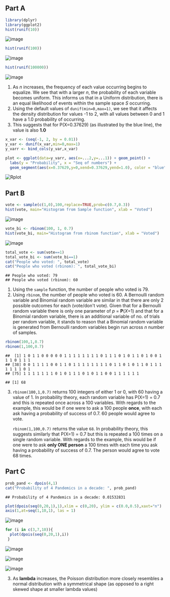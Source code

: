 ## Part A

```R
library(dplyr)
library(ggplot2)
hist(runif(10))
```
![image](https://user-images.githubusercontent.com/68678549/97771235-e90d0400-1b75-11eb-8892-3977083eb433.png)

```R
hist(runif(100))
```
![image](https://user-images.githubusercontent.com/68678549/97771236-eb6f5e00-1b75-11eb-8621-f59bbe117d75.png)

```R
hist(runif(100000))
```
![image](https://user-images.githubusercontent.com/68678549/97771267-1b1e6600-1b76-11eb-9478-cd0969a2f474.png)

1. As _n_ increases, the frequency of each value occurring begins to equalize. We see that with a larger *n*, the probability of each variable becomes uniform. This informs us that in a Uniform distribution, there is an equal likelihood of events within the sample space *S* occurring.
2. Using the default values of `dunif(min=0,max=1)`, we see that it affects the density distribution for values -1 to 2, with all values between 0 and 1 have a 1.0 probability of occurring. 
3. This suggests that for P(X=0.37629) (as illustrated by the blue line), the value is also **1.0**

```R
x_var <- (seq(-1, 2, by = 0.01))
y_var <- dunif(x_var,min=0,max=1)
y_varr <- bind_cols(y_var,x_var)

plot <- ggplot(data=y_varr, aes(x=...2,y=...1)) + geom_point() + 
  labs(y = "Probability", x = "Seq of numbers") + 
  geom_segment(aes(x=0.37629,y=0,xend=0.37629,yend=1.0), color = "blue", size=1.5)
```
![Rplot](https://user-images.githubusercontent.com/68678549/97771330-a992e780-1b76-11eb-8aca-086754092bf5.png)


## Part B

```R
vote <- sample(c(1,0),100,replace=TRUE,prob=c(0.7,0.3))
hist(vote, main="Histogram from Sample function", xlab = "Voted")
```

![image](https://user-images.githubusercontent.com/68678549/97771268-1ce82980-1b76-11eb-82dc-cf11992289b5.png)

```R
vote_bi <- rbinom(100, 1, 0.7)
hist(vote_bi, main="Histogram from rbinom function", xlab = "Voted")
```

![image](https://user-images.githubusercontent.com/68678549/97771269-1eb1ed00-1b76-11eb-8093-05676cbab57a.png)

```R
total_vote <- sum(vote==1)
total_vote_bi <- sum(vote_bi==1)
cat("People who voted: ", total_vote)
cat("People who voted (rbinom): ", total_vote_bi)
```

```
## People who voted: 79
## People who voted (rbinom): 60
```
1. Using the `sample` function, the number of people who voted is 79. 
2. Using `rbinom`, the number of people who voted is 60. A Bernoulli random variable and Binomial random variable are similar in that there are only 2 possible outcomes for each (vote/don't vote). Given that for a Bernoulli random variable there is only one parameter of *p* = **P**(*X*=1) and that for a Binomial random variable, there is an additional variable of no. of trials per random variable, it stands to reason that a Binomial random variable is generated from Bernoulli random variables begin run across *n* number of samples. 

```R 
rbinom(100,1,0.7)
rbinom(1,100,0.7)
```

``` 
##  [1] 1 0 1 1 0 0 0 0 0 1 1 1 1 1 1 1 1 0 1 1 1 0 1 0 1 1 0 1 0 0 1 1 1 0 1 1 1
## [38] 0 0 1 1 1 1 0 0 1 1 0 1 1 1 1 1 1 1 1 0 1 1 0 1 0 1 1 0 1 1 1 1 1 1 1 0 1
## [75] 1 1 1 1 1 1 1 0 1 0 1 1 1 0 1 0 1 1 0 0 1 1 1 1 1 1

## [1] 68
```
3. `rbinom(100,1,0.7)` returns 100 integers of either 1 or 0, with 60 having a value of 1. In probability theory, each random variable has P(X=1) = 0.7 and this is repeated once across a 100 variables. With regards to the example, this would be if one were to ask a 100 people **once**, with each ask having a probability of success of 0.7. 60 people would agree to vote. 

   `rbinom(1,100,0.7)` returns the value `68`. In probability theory, this suggests similarly that P(X=1) = 0.7 but this is repeated a 100 times on a single random variable. With regards to the example, this would be if one were to ask **only ONE person** a 100 times with each time you ask having a probability of success of 0.7. The person would agree to vote 68 times. 

## Part C

```R
prob_pand <- dpois(4,1)
cat("Probability of 4 Pandemics in a decade: ", prob_pand)
```

```
## Probability of 4 Pandemics in a decade: 0.01532831
```

```R
plot(dpois(seq(0,20,1),1),xlim = c(0,20), ylim = c(0.0,0.5),xaxt="n")
axis(1,at=seq(1,10,1), las = 1)
```
![image](https://user-images.githubusercontent.com/68678549/97772108-bb788880-1b7e-11eb-84a0-1db75c1683db.png)

```R
for (i in c(3,7,10)){
  plot(dpois(seq(0,20,1),i))
 }
```

![image](https://user-images.githubusercontent.com/68678549/97771274-2376a100-1b76-11eb-95b9-5de4199b0d8b.png)

![image](https://user-images.githubusercontent.com/68678549/97771276-25406480-1b76-11eb-86eb-939834c84463.png)

![image](https://user-images.githubusercontent.com/68678549/97771277-27a2be80-1b76-11eb-9a5a-da6b7076b1f6.png)

3. As **lambda** increases, the Poisson distribution more closely resembles a normal distribution with a symmetrical shape (as opposed to a right skewed shape at smaller lambda values)




